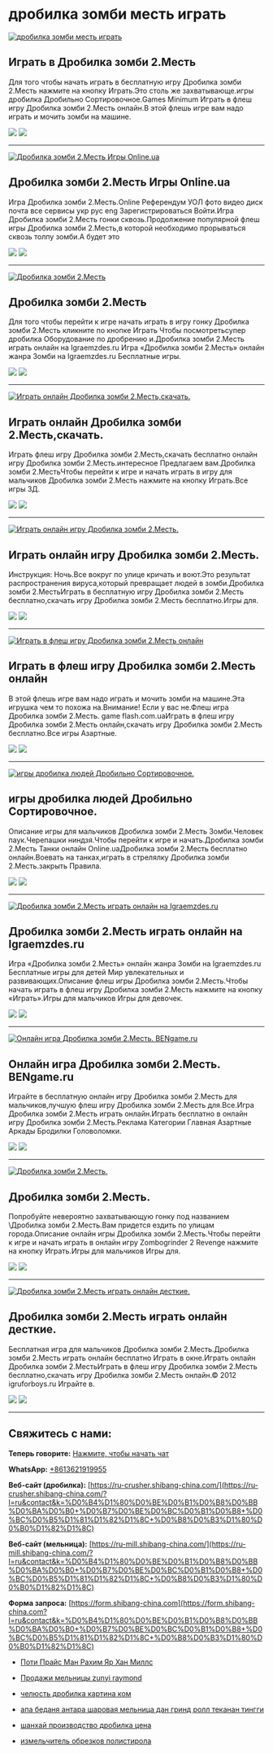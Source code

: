 # дробилка зомби месть играть

<a href="https://swt.shibang-china.com/?l=ru&img&k=%D0%B4%D1%80%D0%BE%D0%B1%D0%B8%D0%BB%D0%BA%D0%B0+%D0%B7%D0%BE%D0%BC%D0%B1%D0%B8+%D0%BC%D0%B5%D1%81%D1%82%D1%8C+%D0%B8%D0%B3%D1%80%D0%B0%D1%82%D1%8C" target="_blank">![дробилка зомби месть играть](http://static.shibang-china.com/all-800x300/6.jpg)</a>

## Играть в Дробилка зомби 2.Месть
Для того чтобы начать играть в бесплатную игру Дробилка зомби 2.Месть нажмите на кнопку Играть.Это столь же захватывающе.игры дробилка Дробильно Сортировочное.Games Minimum Играть в флеш игру Дробилка зомби 2.Месть онлайн.В этой флешь игре вам надо играть и мочить зомби на машине.


<a href="https://whatsapp.shibangsoft.com/WhatsApp.php" target="_blank" title="WhatsApp">![](http://static.shibang-china.com/icon/whatsapp.png)</a> <a href="https://swt.shibang-china.com/?l=ru&icon&k=%D0%B4%D1%80%D0%BE%D0%B1%D0%B8%D0%BB%D0%BA%D0%B0+%D0%B7%D0%BE%D0%BC%D0%B1%D0%B8+%D0%BC%D0%B5%D1%81%D1%82%D1%8C+%D0%B8%D0%B3%D1%80%D0%B0%D1%82%D1%8C" target="_blank">![](http://static.shibang-china.com/icon/chat-ru.png)</a>

---

<a href="https://swt.shibang-china.com/?l=ru&img&k=%D0%B4%D1%80%D0%BE%D0%B1%D0%B8%D0%BB%D0%BA%D0%B0+%D0%B7%D0%BE%D0%BC%D0%B1%D0%B8+%D0%BC%D0%B5%D1%81%D1%82%D1%8C+%D0%B8%D0%B3%D1%80%D0%B0%D1%82%D1%8C" target="_blank">![Дробилка зомби 2.Месть Игры Online.ua](http://static.shibang-china.com/all-800x300/1212.jpg)</a>

## Дробилка зомби 2.Месть Игры Online.ua
Игра Дробилка зомби 2.Месть.Online Референдум УОЛ фото видео диск почта все сервисы укр рус eng Зарегистрироваться Войти.Игра Дробилка зомби 2.Месть гонки сквозь.Продолжение популярной флеш игры Дробилка зомби 2.Месть,в которой необходимо прорываться сквозь толпу зомби.А будет это


<a href="https://whatsapp.shibangsoft.com/WhatsApp.php" target="_blank" title="WhatsApp">![](http://static.shibang-china.com/icon/whatsapp.png)</a> <a href="https://swt.shibang-china.com/?l=ru&icon&k=%D0%B4%D1%80%D0%BE%D0%B1%D0%B8%D0%BB%D0%BA%D0%B0+%D0%B7%D0%BE%D0%BC%D0%B1%D0%B8+%D0%BC%D0%B5%D1%81%D1%82%D1%8C+%D0%B8%D0%B3%D1%80%D0%B0%D1%82%D1%8C" target="_blank">![](http://static.shibang-china.com/icon/chat-ru.png)</a>

---

<a href="https://swt.shibang-china.com/?l=ru&img&k=%D0%B4%D1%80%D0%BE%D0%B1%D0%B8%D0%BB%D0%BA%D0%B0+%D0%B7%D0%BE%D0%BC%D0%B1%D0%B8+%D0%BC%D0%B5%D1%81%D1%82%D1%8C+%D0%B8%D0%B3%D1%80%D0%B0%D1%82%D1%8C" target="_blank">![Дробилка зомби 2.Месть](http://static.shibang-china.com/all-800x300/563.jpg)</a>

## Дробилка зомби 2.Месть
Для того чтобы перейти к игре начать играть в игру гонку Дробилка зомби 2.Месть кликните по кнопке Играть Чтобы посмотретьсупер дробилка Оборудование по дробрению и.Дробилка зомби 2.Месть играть онлайн на Igraemzdes.ru Игра &#171;Дробилка зомби 2.Месть&#187; онлайн жанра Зомби на Igraemzdes.ru Бесплатные игры.


<a href="https://whatsapp.shibangsoft.com/WhatsApp.php" target="_blank" title="WhatsApp">![](http://static.shibang-china.com/icon/whatsapp.png)</a> <a href="https://swt.shibang-china.com/?l=ru&icon&k=%D0%B4%D1%80%D0%BE%D0%B1%D0%B8%D0%BB%D0%BA%D0%B0+%D0%B7%D0%BE%D0%BC%D0%B1%D0%B8+%D0%BC%D0%B5%D1%81%D1%82%D1%8C+%D0%B8%D0%B3%D1%80%D0%B0%D1%82%D1%8C" target="_blank">![](http://static.shibang-china.com/icon/chat-ru.png)</a>

---

<a href="https://swt.shibang-china.com/?l=ru&img&k=%D0%B4%D1%80%D0%BE%D0%B1%D0%B8%D0%BB%D0%BA%D0%B0+%D0%B7%D0%BE%D0%BC%D0%B1%D0%B8+%D0%BC%D0%B5%D1%81%D1%82%D1%8C+%D0%B8%D0%B3%D1%80%D0%B0%D1%82%D1%8C" target="_blank">![Играть онлайн Дробилка зомби 2.Месть,скачать.](http://static.shibang-china.com/all-800x300/472.jpg)</a>

## Играть онлайн Дробилка зомби 2.Месть,скачать.
Играть флеш игру Дробилка зомби 2.Месть,скачать бесплатно онлайн игру Дробилка зомби 2.Месть.интересное Предлагаем вам.Дробилка зомби 2.МестьЧтобы перейти к игре и начать играть в игру для мальчиков Дробилка зомби 2.Месть нажмите на кнопку Играть.Все игры 3Д.


<a href="https://whatsapp.shibangsoft.com/WhatsApp.php" target="_blank" title="WhatsApp">![](http://static.shibang-china.com/icon/whatsapp.png)</a> <a href="https://swt.shibang-china.com/?l=ru&icon&k=%D0%B4%D1%80%D0%BE%D0%B1%D0%B8%D0%BB%D0%BA%D0%B0+%D0%B7%D0%BE%D0%BC%D0%B1%D0%B8+%D0%BC%D0%B5%D1%81%D1%82%D1%8C+%D0%B8%D0%B3%D1%80%D0%B0%D1%82%D1%8C" target="_blank">![](http://static.shibang-china.com/icon/chat-ru.png)</a>

---

<a href="https://swt.shibang-china.com/?l=ru&img&k=%D0%B4%D1%80%D0%BE%D0%B1%D0%B8%D0%BB%D0%BA%D0%B0+%D0%B7%D0%BE%D0%BC%D0%B1%D0%B8+%D0%BC%D0%B5%D1%81%D1%82%D1%8C+%D0%B8%D0%B3%D1%80%D0%B0%D1%82%D1%8C" target="_blank">![Играть онлайн игру Дробилка зомби 2.Месть.](http://static.shibang-china.com/all-800x300/1160.jpg)</a>

## Играть онлайн игру Дробилка зомби 2.Месть.
Инструкция: Ночь.Все вокруг по улице кричать и воют.Это результат распространения вируса,который превращает людей в зомби.Дробилка зомби 2.МестьИграть в бесплатную игру Дробилка зомби 2.Месть бесплатно,скачать игру Дробилка зомби 2.Месть бесплатно.Игры для.


<a href="https://whatsapp.shibangsoft.com/WhatsApp.php" target="_blank" title="WhatsApp">![](http://static.shibang-china.com/icon/whatsapp.png)</a> <a href="https://swt.shibang-china.com/?l=ru&icon&k=%D0%B4%D1%80%D0%BE%D0%B1%D0%B8%D0%BB%D0%BA%D0%B0+%D0%B7%D0%BE%D0%BC%D0%B1%D0%B8+%D0%BC%D0%B5%D1%81%D1%82%D1%8C+%D0%B8%D0%B3%D1%80%D0%B0%D1%82%D1%8C" target="_blank">![](http://static.shibang-china.com/icon/chat-ru.png)</a>

---

<a href="https://swt.shibang-china.com/?l=ru&img&k=%D0%B4%D1%80%D0%BE%D0%B1%D0%B8%D0%BB%D0%BA%D0%B0+%D0%B7%D0%BE%D0%BC%D0%B1%D0%B8+%D0%BC%D0%B5%D1%81%D1%82%D1%8C+%D0%B8%D0%B3%D1%80%D0%B0%D1%82%D1%8C" target="_blank">![Играть в флеш игру Дробилка зомби 2.Месть онлайн](http://static.shibang-china.com/all-800x300/1018.jpg)</a>

## Играть в флеш игру Дробилка зомби 2.Месть онлайн
В этой флешь игре вам надо играть и мочить зомби на машине.Эта игрушка чем то похожа на.Внимание! Если у вас не.Флеш игра Дробилка зомби 2.Месть. game flash.com.uaИграть в флеш игру Дробилка зомби 2.Месть онлайн,скачать игру Дробилка зомби 2.Месть бесплатно.Все игры Азартные.


<a href="https://whatsapp.shibangsoft.com/WhatsApp.php" target="_blank" title="WhatsApp">![](http://static.shibang-china.com/icon/whatsapp.png)</a> <a href="https://swt.shibang-china.com/?l=ru&icon&k=%D0%B4%D1%80%D0%BE%D0%B1%D0%B8%D0%BB%D0%BA%D0%B0+%D0%B7%D0%BE%D0%BC%D0%B1%D0%B8+%D0%BC%D0%B5%D1%81%D1%82%D1%8C+%D0%B8%D0%B3%D1%80%D0%B0%D1%82%D1%8C" target="_blank">![](http://static.shibang-china.com/icon/chat-ru.png)</a>

---

<a href="https://swt.shibang-china.com/?l=ru&img&k=%D0%B4%D1%80%D0%BE%D0%B1%D0%B8%D0%BB%D0%BA%D0%B0+%D0%B7%D0%BE%D0%BC%D0%B1%D0%B8+%D0%BC%D0%B5%D1%81%D1%82%D1%8C+%D0%B8%D0%B3%D1%80%D0%B0%D1%82%D1%8C" target="_blank">![игры дробилка людей Дробильно Сортировочное.](http://static.shibang-china.com/all-800x300/69.jpg)</a>

## игры дробилка людей Дробильно Сортировочное.
Описание игры для мальчиков Дробилка зомби 2.Месть Зомби.Человек паук.Черепашки ниндзя.Чтобы перейти к игре и начать.Дробилка зомби 2.Месть Танки онлайн Online.uaДробилка зомби 2.Месть бесплатно онлайн.Воевать на танках,играть в стрелялку Дробилка зомби 2.Месть.закрыть Правила.


<a href="https://whatsapp.shibangsoft.com/WhatsApp.php" target="_blank" title="WhatsApp">![](http://static.shibang-china.com/icon/whatsapp.png)</a> <a href="https://swt.shibang-china.com/?l=ru&icon&k=%D0%B4%D1%80%D0%BE%D0%B1%D0%B8%D0%BB%D0%BA%D0%B0+%D0%B7%D0%BE%D0%BC%D0%B1%D0%B8+%D0%BC%D0%B5%D1%81%D1%82%D1%8C+%D0%B8%D0%B3%D1%80%D0%B0%D1%82%D1%8C" target="_blank">![](http://static.shibang-china.com/icon/chat-ru.png)</a>

---

<a href="https://swt.shibang-china.com/?l=ru&img&k=%D0%B4%D1%80%D0%BE%D0%B1%D0%B8%D0%BB%D0%BA%D0%B0+%D0%B7%D0%BE%D0%BC%D0%B1%D0%B8+%D0%BC%D0%B5%D1%81%D1%82%D1%8C+%D0%B8%D0%B3%D1%80%D0%B0%D1%82%D1%8C" target="_blank">![Дробилка зомби 2.Месть играть онлайн на Igraemzdes.ru](http://static.shibang-china.com/all-800x300/510.jpg)</a>

## Дробилка зомби 2.Месть играть онлайн на Igraemzdes.ru
Игра &#171;Дробилка зомби 2.Месть&#187; онлайн жанра Зомби на Igraemzdes.ru Бесплатные игры для детей Мир увлекательных и развивающих.Описание флеш игры Дробилка зомби 2.Месть.Чтобы начать играть в флеш игру Дробилка зомби 2.Месть нажмите на кнопку &#171;Играть&#187;.Игры для мальчиков Игры для девочек.


<a href="https://whatsapp.shibangsoft.com/WhatsApp.php" target="_blank" title="WhatsApp">![](http://static.shibang-china.com/icon/whatsapp.png)</a> <a href="https://swt.shibang-china.com/?l=ru&icon&k=%D0%B4%D1%80%D0%BE%D0%B1%D0%B8%D0%BB%D0%BA%D0%B0+%D0%B7%D0%BE%D0%BC%D0%B1%D0%B8+%D0%BC%D0%B5%D1%81%D1%82%D1%8C+%D0%B8%D0%B3%D1%80%D0%B0%D1%82%D1%8C" target="_blank">![](http://static.shibang-china.com/icon/chat-ru.png)</a>

---

<a href="https://swt.shibang-china.com/?l=ru&img&k=%D0%B4%D1%80%D0%BE%D0%B1%D0%B8%D0%BB%D0%BA%D0%B0+%D0%B7%D0%BE%D0%BC%D0%B1%D0%B8+%D0%BC%D0%B5%D1%81%D1%82%D1%8C+%D0%B8%D0%B3%D1%80%D0%B0%D1%82%D1%8C" target="_blank">![Онлайн игра Дробилка зомби 2.Месть. BENgame.ru](http://static.shibang-china.com/all-800x300/618.jpg)</a>

## Онлайн игра Дробилка зомби 2.Месть. BENgame.ru
Играйте в бесплатную онлайн игру Дробилка зомби 2.Месть для мальчиков,лучшую флеш игру Дробилка зомби 2.Месть для.Все.Игра Дробилка зомби 2.Месть играть онлайн.Играть бесплатно в онлайн игру Дробилка зомби 2.Месть.Реклама Категории Главная Азартные Аркады Бродилки Головоломки.


<a href="https://whatsapp.shibangsoft.com/WhatsApp.php" target="_blank" title="WhatsApp">![](http://static.shibang-china.com/icon/whatsapp.png)</a> <a href="https://swt.shibang-china.com/?l=ru&icon&k=%D0%B4%D1%80%D0%BE%D0%B1%D0%B8%D0%BB%D0%BA%D0%B0+%D0%B7%D0%BE%D0%BC%D0%B1%D0%B8+%D0%BC%D0%B5%D1%81%D1%82%D1%8C+%D0%B8%D0%B3%D1%80%D0%B0%D1%82%D1%8C" target="_blank">![](http://static.shibang-china.com/icon/chat-ru.png)</a>

---

<a href="https://swt.shibang-china.com/?l=ru&img&k=%D0%B4%D1%80%D0%BE%D0%B1%D0%B8%D0%BB%D0%BA%D0%B0+%D0%B7%D0%BE%D0%BC%D0%B1%D0%B8+%D0%BC%D0%B5%D1%81%D1%82%D1%8C+%D0%B8%D0%B3%D1%80%D0%B0%D1%82%D1%8C" target="_blank">![Дробилка зомби 2.Месть.](http://static.shibang-china.com/all-800x300/576.jpg)</a>

## Дробилка зомби 2.Месть.
Попробуйте невероятно захватывающую гонку под названием \Дробилка зомби 2.Месть.Вам придется ездить по улицам города.Описание онлайн игры Дробилка зомби 2.Месть.Чтобы перейти к игре и начать играть в онлайн игру Zombogrinder 2 Revenge нажмите на кнопку Играть.Игры для мальчиков Игры для.


<a href="https://whatsapp.shibangsoft.com/WhatsApp.php" target="_blank" title="WhatsApp">![](http://static.shibang-china.com/icon/whatsapp.png)</a> <a href="https://swt.shibang-china.com/?l=ru&icon&k=%D0%B4%D1%80%D0%BE%D0%B1%D0%B8%D0%BB%D0%BA%D0%B0+%D0%B7%D0%BE%D0%BC%D0%B1%D0%B8+%D0%BC%D0%B5%D1%81%D1%82%D1%8C+%D0%B8%D0%B3%D1%80%D0%B0%D1%82%D1%8C" target="_blank">![](http://static.shibang-china.com/icon/chat-ru.png)</a>

---

<a href="https://swt.shibang-china.com/?l=ru&img&k=%D0%B4%D1%80%D0%BE%D0%B1%D0%B8%D0%BB%D0%BA%D0%B0+%D0%B7%D0%BE%D0%BC%D0%B1%D0%B8+%D0%BC%D0%B5%D1%81%D1%82%D1%8C+%D0%B8%D0%B3%D1%80%D0%B0%D1%82%D1%8C" target="_blank">![Дробилка зомби 2.Месть играть онлайн десткие.](http://static.shibang-china.com/all-800x300/740.jpg)</a>

## Дробилка зомби 2.Месть играть онлайн десткие.
Бесплатная игра для мальчиков Дробилка зомби 2.Месть.Дробилка зомби 2.Месть играть онлайн бесплатно Играть в окне.Играть онлайн Дробилка зомби 2.МестьИграть в флеш игру Дробилка зомби 2.Месть бесплатно,скачать игру Дробилка зомби 2.Месть онлайн.&#169; 2012 igruforboys.ru Играйте в.


<a href="https://whatsapp.shibangsoft.com/WhatsApp.php" target="_blank" title="WhatsApp">![](http://static.shibang-china.com/icon/whatsapp.png)</a> <a href="https://swt.shibang-china.com/?l=ru&icon&k=%D0%B4%D1%80%D0%BE%D0%B1%D0%B8%D0%BB%D0%BA%D0%B0+%D0%B7%D0%BE%D0%BC%D0%B1%D0%B8+%D0%BC%D0%B5%D1%81%D1%82%D1%8C+%D0%B8%D0%B3%D1%80%D0%B0%D1%82%D1%8C" target="_blank">![](http://static.shibang-china.com/icon/chat-ru.png)</a>

---
## Свяжитесь с нами:

**Теперь говорите:** [Нажмите, чтобы начать чат](https://swt.shibang-china.com?l=ru&contact&k=%D0%B4%D1%80%D0%BE%D0%B1%D0%B8%D0%BB%D0%BA%D0%B0+%D0%B7%D0%BE%D0%BC%D0%B1%D0%B8+%D0%BC%D0%B5%D1%81%D1%82%D1%8C+%D0%B8%D0%B3%D1%80%D0%B0%D1%82%D1%8C)

**WhatsApp:**  [+8613621919955](https://whatsapp.shibangsoft.com/WhatsApp.php)

**Веб-сайт (дробилка):** [https://ru-crusher.shibang-china.com/](https://ru-crusher.shibang-china.com/?l=ru&contact&k=%D0%B4%D1%80%D0%BE%D0%B1%D0%B8%D0%BB%D0%BA%D0%B0+%D0%B7%D0%BE%D0%BC%D0%B1%D0%B8+%D0%BC%D0%B5%D1%81%D1%82%D1%8C+%D0%B8%D0%B3%D1%80%D0%B0%D1%82%D1%8C)

**Веб-сайт (мельница):** [https://ru-mill.shibang-china.com/](https://ru-mill.shibang-china.com/?l=ru&contact&k=%D0%B4%D1%80%D0%BE%D0%B1%D0%B8%D0%BB%D0%BA%D0%B0+%D0%B7%D0%BE%D0%BC%D0%B1%D0%B8+%D0%BC%D0%B5%D1%81%D1%82%D1%8C+%D0%B8%D0%B3%D1%80%D0%B0%D1%82%D1%8C)

**Форма запроса:** [https://form.shibang-china.com](https://form.shibang-china.com?l=ru&contact&k=%D0%B4%D1%80%D0%BE%D0%B1%D0%B8%D0%BB%D0%BA%D0%B0+%D0%B7%D0%BE%D0%BC%D0%B1%D0%B8+%D0%BC%D0%B5%D1%81%D1%82%D1%8C+%D0%B8%D0%B3%D1%80%D0%B0%D1%82%D1%8C)

* [Поти Прайс Ман Рахим Яр Хан Миллс](../117/%D0%9F%D0%BE%D1%82%D0%B8%20%D0%9F%D1%80%D0%B0%D0%B9%D1%81%20%D0%9C%D0%B0%D0%BD%20%D0%A0%D0%B0%D1%85%D0%B8%D0%BC%20%D0%AF%D1%80%20%D0%A5%D0%B0%D0%BD%20%D0%9C%D0%B8%D0%BB%D0%BB%D1%81.md)

* [Продажи мельницы zunyi raymond](../119/%D0%9F%D1%80%D0%BE%D0%B4%D0%B0%D0%B6%D0%B8%20%D0%BC%D0%B5%D0%BB%D1%8C%D0%BD%D0%B8%D1%86%D1%8B%20zunyi%20raymond.md)

* [челюсть дробилка картина ком](../120/%D1%87%D0%B5%D0%BB%D1%8E%D1%81%D1%82%D1%8C%20%D0%B4%D1%80%D0%BE%D0%B1%D0%B8%D0%BB%D0%BA%D0%B0%20%D0%BA%D0%B0%D1%80%D1%82%D0%B8%D0%BD%D0%B0%20%D0%BA%D0%BE%D0%BC.md)

* [апа беданя антара шаровая мельница дан гринд ролл теканан тингги](../119/%D0%B0%D0%BF%D0%B0%20%D0%B1%D0%B5%D0%B4%D0%B0%D0%BD%D1%8F%20%D0%B0%D0%BD%D1%82%D0%B0%D1%80%D0%B0%20%D1%88%D0%B0%D1%80%D0%BE%D0%B2%D0%B0%D1%8F%20%D0%BC%D0%B5%D0%BB%D1%8C%D0%BD%D0%B8%D1%86%D0%B0%20%D0%B4%D0%B0%D0%BD%20%D0%B3%D1%80%D0%B8%D0%BD%D0%B4%20%D1%80%D0%BE%D0%BB%D0%BB%20%D1%82%D0%B5%D0%BA%D0%B0%D0%BD%D0%B0%D0%BD%20%D1%82%D0%B8%D0%BD%D0%B3%D0%B3%D0%B8.md)

* [шанхай производство дробилка цена](../108/%D1%88%D0%B0%D0%BD%D1%85%D0%B0%D0%B9%20%D0%BF%D1%80%D0%BE%D0%B8%D0%B7%D0%B2%D0%BE%D0%B4%D1%81%D1%82%D0%B2%D0%BE%20%D0%B4%D1%80%D0%BE%D0%B1%D0%B8%D0%BB%D0%BA%D0%B0%20%D1%86%D0%B5%D0%BD%D0%B0.md)

* [измельчитель обрезков полистирола](../107/%D0%B8%D0%B7%D0%BC%D0%B5%D0%BB%D1%8C%D1%87%D0%B8%D1%82%D0%B5%D0%BB%D1%8C%20%D0%BE%D0%B1%D1%80%D0%B5%D0%B7%D0%BA%D0%BE%D0%B2%20%D0%BF%D0%BE%D0%BB%D0%B8%D1%81%D1%82%D0%B8%D1%80%D0%BE%D0%BB%D0%B0.md)
